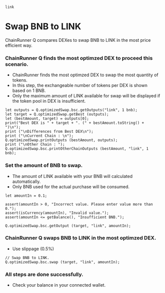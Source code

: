 ```meta-Currency
link
```

# Swap BNB to LINK

ChainRunner Q compares DEXes to swap BNB to LINK in the most price efficient way.

### ChainRunner Q finds the most optimzed DEX to proceed this scenario.

- ChainRunner finds the most optimzed DEX to swap the most quantity of tokens.
- In this step, the exchangeable number of tokens per DEX is shown based on 1 BNB.
- Only the maximum amount of LINK available for swap will be displayed if the token pool in DEX is insufficient.

```output-Dynamic
let outputs = Q.optimizedSwap.bsc.getOutputs("link", 1 bnb);
let target = Q.optimizedSwap.getBest (outputs);
let (bestAmount, target) = outputs[0];
print("Best DEX is " + target + ". (" + bestAmount.toString() + ")\n");
print ("\nDifferences from Best DEX\n");
print ("\nCurrent Chain : \n");
Q.optimizedSwap.printOutputs (bestAmount, outputs);
print ("\nOther Chain : ");
Q.optimizedSwap.bsc.printOtherChainOutputs (bestAmount, "link", 1 bnb);
```

### Set the amount of BNB to swap.

- The amount of LINK available with your BNB will calculated automatically.
- Only BNB used for the actual purchase will be consumed.

```input-Dynamic BNB
let amountIn = 0.1;
```

```input-Verify
assert(amountIn > 0, "Incorrect value. Please enter value more than 0.");
assert(isCurrency(amountIn), "Invalid value.");
assert(amountIn <= getBalance(), "Insufficient BNB.");
```

```output-Dynamic LINK
Q.optimizedSwap.bsc.getOutput (target, "link", amountIn);
```

### ChainRunner Q swaps BNB to LINK in the most optimzed DEX.

- Use slippage (0.5%)

```taster
// Swap BNB to LINK.
Q.optimizedSwap.bsc.swap (target, "link", amountIn);
```

### All steps are done successfully.

- Check your balance in your connected wallet.
